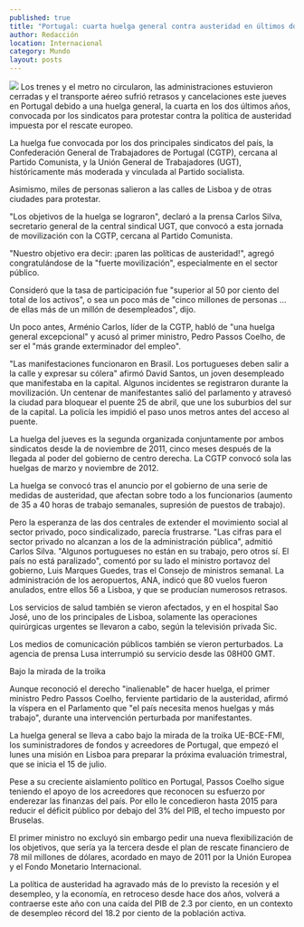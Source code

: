 ```yaml
---
published: true
title: "Portugal: cuarta huelga general contra austeridad en últimos dos años"
author: Redacción
location: Internacional
category: Mundo
layout: posts
---
```


![](http://i.imgur.com/Ba9P3pzm.jpg)
Los trenes y el metro no circularon, las administraciones estuvieron cerradas y el transporte aéreo sufrió retrasos y cancelaciones este jueves en Portugal debido a una huelga general, la cuarta en los dos últimos años, convocada por los sindicatos para protestar contra la política de austeridad impuesta por el rescate europeo.

La huelga fue convocada por los dos principales sindicatos del país, la Confederación General de Trabajadores de Portugal (CGTP), cercana al Partido Comunista, y la Unión General de Trabajadores (UGT), históricamente más moderada y vinculada al Partido socialista.

Asimismo, miles de personas salieron a las calles de Lisboa y de otras ciudades para protestar.

"Los objetivos de la huelga se lograron", declaró a la prensa Carlos Silva, secretario general de la central sindical UGT, que convocó a esta jornada de movilización con la CGTP, cercana al Partido Comunista.

"Nuestro objetivo era decir: ¡paren las políticas de austeridad!", agregó congratulándose de la "fuerte movilización", especialmente en el sector público.

Consideró que la tasa de participación fue "superior al 50 por ciento del total de los activos", o sea un poco más de "cinco millones de personas ... de ellas más de un millón de desempleados", dijo.

Un poco antes, Arménio Carlos, líder de la CGTP, habló de "una huelga general excepcional" y acusó al primer ministro, Pedro Passos Coelho, de ser el "más grande exterminador del empleo".

"Las manifestaciones funcionaron en Brasil. Los portugueses deben salir a la calle y expresar su cólera" afirmó David Santos, un joven desempleado que manifestaba en la capital. Algunos incidentes se registraron durante la movilización. Un centenar de manifestantes salió del parlamento y atravesó la ciudad para bloquear el puente 25 de abril, que une los suburbios del sur de la capital. La policía les impidió el paso unos metros antes del acceso al puente.

La huelga del jueves es la segunda organizada conjuntamente por ambos sindicatos desde la de noviembre de 2011, cinco meses después de la llegada al poder del gobierno de centro derecha. La CGTP convocó sola las huelgas de marzo y noviembre de 2012.

La huelga se convocó tras el anuncio por el gobierno de una serie de medidas de austeridad, que afectan sobre todo a los funcionarios (aumento de 35 a 40 horas de trabajo semanales, supresión de puestos de trabajo).

Pero la esperanza de las dos centrales de extender el movimiento social al sector privado, poco sindicalizado, parecía frustrarse. "Las cifras para el sector privado no alcanzan a los de la administración pública", admitió Carlos Silva. "Algunos portugueses no están en su trabajo, pero otros sí. El país no está paralizado", comentó por su lado el ministro portavoz del gobierno, Luis Marques Guedes, tras el Consejo de ministros semanal. La administración de los aeropuertos, ANA, indicó que 80 vuelos fueron anulados, entre ellos 56 a Lisboa, y que se producían numerosos retrasos.

Los servicios de salud también se vieron afectados, y en el hospital Sao José, uno de los principales de Lisboa, solamente las operaciones quirúrgicas urgentes se llevaron a cabo, según la televisión privada Sic.

Los medios de comunicación públicos también se vieron perturbados. La agencia de prensa Lusa interrumpió su servicio desde las 08H00 GMT.

Bajo la mirada de la troika

Aunque reconoció el derecho "inalienable" de hacer huelga, el primer ministro Pedro Passos Coelho, ferviente partidario de la austeridad, afirmó la víspera en el Parlamento que "el país necesita menos huelgas y más trabajo", durante una intervención perturbada por manifestantes.

La huelga general se lleva a cabo bajo la mirada de la troika UE-BCE-FMI, los suministradores de fondos y acreedores de Portugal, que empezó el lunes una misión en Lisboa para preparar la próxima evaluación trimestral, que se inicia el 15 de julio.

Pese a su creciente aislamiento político en Portugal, Passos Coelho sigue teniendo el apoyo de los acreedores que reconocen su esfuerzo por enderezar las finanzas del país. Por ello le concedieron hasta 2015 para reducir el déficit público por debajo del 3% del PIB, el techo impuesto por Bruselas.

El primer ministro no excluyó sin embargo pedir una nueva flexibilización de los objetivos, que sería ya la tercera desde el plan de rescate financiero de 78 mil millones de dólares, acordado en mayo de 2011 por la Unión Europea y el Fondo Monetario Internacional.

La política de austeridad ha agravado más de lo previsto la recesión y el desempleo, y la economía, en retroceso desde hace dos años, volverá a contraerse este año con una caída del PIB de 2.3 por ciento, en un contexto de desempleo récord del 18.2 por ciento de la población activa.
